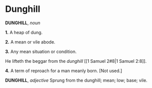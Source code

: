 # Dunghill

**DUNGHILL**, _noun_

**1.** A heap of dung.

**2.** A mean or vile abode.

**3.** Any mean situation or condition.

He lifteth the beggar from the _dunghill_ [[1 Samuel 2#8|1 Samuel 2:8]].

**4.** A term of reproach for a man meanly born. \[Not used.\]

**DUNGHILL**, _adjective_ Sprung from the dunghill; mean; low; base; vile.